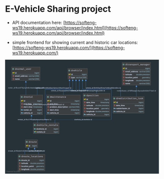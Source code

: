 # E-Vehicle Sharing project 

* API documentation here: [https://softeng-ws19.herokuapp.com/api/browser/index.html](https://softeng-ws19.herokuapp.com/api/browser/index.html)

* simple frontend for showing current and historic car locations: [https://softeng-ws19.herokuapp.com/](https://softeng-ws19.herokuapp.com/)

![entities:](dmaintenance.png)
